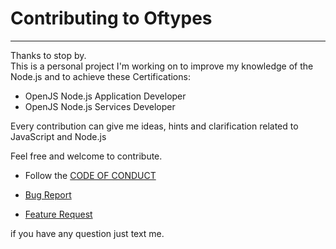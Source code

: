# Contributing to Oftypes

___

Thanks to stop by.  
This is a personal project I'm working on to improve my knowledge of the Node.js and to achieve these Certifications:

- OpenJS Node.js Application Developer
- OpenJS Node.js Services Developer

Every contribution can give me ideas, hints and clarification related to JavaScript and Node.js

Feel free and welcome to contribute.

- Follow the [CODE OF CONDUCT](https://github.com/simonedelpopolo/koorie/blob/main/.github/CODE_OF_CONDUCT.md)

- [Bug Report](https://github.com/simonedelpopolo/koorie/blob/main/.github/ISSUE_TEMPLATE/bug_report.md)

- [Feature Request](https://github.com/simonedelpopolo/koorie/blob/main/.github/ISSUE_TEMPLATE/feature_request.md)

if you have any question just text me.
